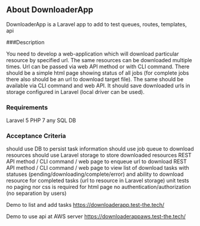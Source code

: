 ## About DownloaderApp

DownloaderApp is a Laravel app to add to test queues, routes, templates, api

###Description

You need to develop a web-application which will download particular resource by specified url.
The same resources can be downloaded multiple times.
Url can be passed via web API method or with CLI command.
There should be a simple html page showing status of all jobs (for complete jobs there also should be an url to download target file). The same should be available via CLI command and web API.
It should save downloaded urls in storage configured in Laravel (local driver can be used).


### Requirements
Laravel 5
PHP 7
any SQL DB

### Acceptance Criteria

should use DB to persist task information
should use job queue to download resources
should use Laravel storage to store downloaded resources
REST API method / CLI command / web page to enqueue url to download
REST API method / CLI command / web page to view list of download tasks with statuses (pending/downloading/complete/error) and ability to download resource for completed tasks (url to resource in Laravel storage)
unit tests
no paging nor css is required for html page
no authentication/authorization (no separation by users)

Demo to list and add tasks
https://downloaderapp.test-the.tech/

Demo to use api at AWS server
https://downloaderappaws.test-the.tech/
